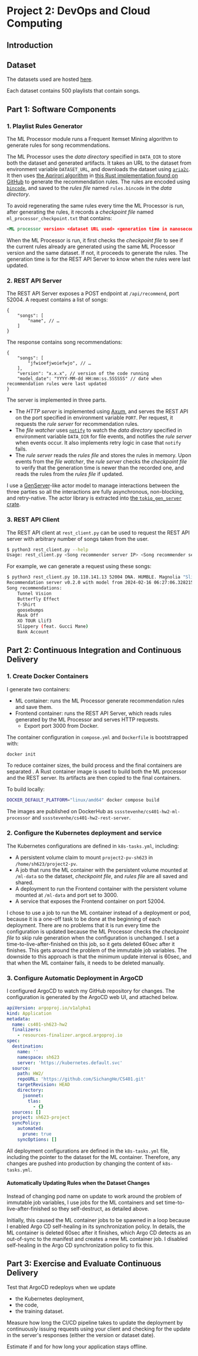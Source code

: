 # Project 2: DevOps and Cloud Computing

## Introduction

## Dataset

The datasets used are hosted [here](https://homepages.dcc.ufmg.br/~cunha/hosted/cloudcomp-2023s2-datasets/).

Each dataset contains 500 playlists that contain songs.

<!-- The dataset sample is available on the cluster at `/home/datasets/spotify-sample/`.

- `playlists-sample-ds1.csv` and `playlists-sample-ds2.csv`: 500 playlist each.
    - `playlists-sample-ds2.csv`: used to update the model.
- `song.csv` songs in the playlist. -->

<!-- The dataset sample is available on the cluster at `/home/datasets/spotify/`.

- `2023_spotify_ds1.csv` and `2023_spotify_ds2.csv`: 500 playlist each.
    - `2023_spotify_ds2.csv`: used to update the model.
- `2023_spotify_songs.csv` songs in the playlist. -->

## Part 1: Software Components

### 1. Playlist Rules Generator

The ML Processor module runs a Frequent Itemset Mining algorithm to generate
rules for song recommendations.

The ML Processor uses the *data directory* specified in `DATA_DIR` to store
both the dataset and generated artifacts.
It takes an URL to the dataset from environment variable `DATASET_URL`,
and downloads the dataset using [`aria2c`](https://aria2.github.io/).
It then uses [the Aprirori algorithm](https://en.wikipedia.org/wiki/Apriori_algorithm)
in [this Rust implementation found on GitHub](https://github.com/remykarem/apriori-rs)
to generate the recommendation rules.
The rules are encoded using [`bincode`](https://github.com/bincode-org/bincode),
and saved to the *rules file* named `rules.bincode` in the *data directory*.

To avoid regenerating the same rules every time the ML Processor is run,
after generating the rules,
it records a *checkpoint file* named `ml_processor_checkpoint.txt` that contains:

```xml
<ML processor version> <dataset URL used> <generation time in nanoseconds since UNIX epoch>
```

When the ML Processor is run,
it first checks the *checkpoint file* to see if the current rules already are
generated using the same ML Processor version and the same dataset.
If not, it proceeds to generate the rules.
The generation time is for the REST API Server to know when the rules were
last updated.

### 2. REST API Server

The REST API Server exposes a POST endpoint at `/api/recommend`, port 52004.
A request contains a list of songs:

```jsonc
{
    "songs": [
        "name", // …
    ]
}
```

The response contains song recommendations:

```jsonc
{
    "songs": [
        "jfwioefjwoiefwjo", // …
    ],
    "version": "x.x.x", // version of the code running
    "model_date": "YYYY-MM-dd HH:mm:ss.SSSSSS" // date when recommendation rules were last updated
}
```

The server is implemented in three parts.

- The *HTTP server* is implemented using [Axum](https://github.com/tokio-rs/axum),
    and serves the REST API on the port specified in environment variable `PORT`.
    Per request, it requests the *rule server* for recommendation rules.
- The *file watcher* uses [`notify`](https://github.com/notify-rs/notify) to
    watch the *data directory* specified in environment variable `DATA_DIR` for
    file events, and notifies the *rule server* when events occur.
    It also implements retry logic in case that `notify` fails.
- The *rule server* reads the *rules file* and stores the rules in memory.
    Upon events from the *file watcher*,
    the *rule server* checks the *checkpoint file* to verify that
    the generation time is newer than the recorded one,
    and reads the rules from the *rules file* if updated.

I use a [GenServer](https://hexdocs.pm/elixir/GenServer.html)-like actor
model to manage interactions between the three parties so all the interactions
are fully asynchronous, non-blocking, and retry-native.
The actor library is extracted into
[the `tokio_gen_server` crate](https://crates.io/crates/tokio_gen_server).

### 3. REST API Client

The REST API client at `rest_client.py` can be used to request the REST API
server with arbitrary number of songs taken from the user.

```sh
$ python3 rest_client.py --help
Usage: rest_client.py <Song recommender server IP> <Song recommender server port> <Song 0> [<Song 1> … <Song n>]
```

For example, we can generate a request using these songs:

```sh
$ python3 rest_client.py 10.110.141.13 52004 DNA. HUMBLE. Magnolia "Slippery (feat. Gucci Mane)" "I Get The Bag (feat. Migos)"
Recommendation server v0.2.0 with model from 2024-02-16 06:27:06.328215627.
Song recommendations:
    Tunnel Vision
    Butterfly Effect
    T-Shirt
    goosebumps
    Mask Off
    XO TOUR Llif3
    Slippery (feat. Gucci Mane)
    Bank Account
```

## Part 2: Continuous Integration and Continuous Delivery

### 1. Create Docker Containers

I generate two containers:

- ML container: runs the ML Processor generate recommendation rules and save them.
- Frontend container: runs the REST API Server,
    which reads rules generated by the ML Processor and serves HTTP requests.
    - Export port 3000 from Docker.

The container configuration in `compose.yml` and `Dockerfile` is bootstrapped with:

```sh
docker init
```

To reduce container sizes,
the build process and the final containers are separated .
A Rust container image is used to build both
the ML processor and the REST server.
Its artifacts are then copied to the final containers.

To build locally:

```sh
DOCKER_DEFAULT_PLATFORM="linux/amd64" docker compose build
```

The images are published on DockerHub as `sssstevenhe/cs401-hw2-ml-processor`
and `sssstevenhe/cs401-hw2-rest-server`.

### 2. Configure the Kubernetes deployment and service

The Kubernetes configurations are defined in `k8s-tasks.yml`, including:

- A persistent volume claim to mount `project2-pv-sh623` in
    `/home/sh623/project2-pv`.
- A job that runs the ML container with the persistent volume mounted at
    `/ml-data` so the dataset, *checkpoint file*, and *rules file* are
    all saved and shared.
- A deployment to run the Frontend container with the persistent volume
    mounted at `/ml-data` and port set to 3000.
- A service that exposes the Frontend container on port 52004.

I chose to use a job to run the ML container instead of a deployment or pod,
because it is a one-off task to be done at the beginning of each deployment.
There are no problems that it is run every time the configuration is updated
because the ML Processor checks the *checkpoint file* to
skip rule generation when the configuration is unchanged.
I set a time-to-live-after-finished on this job,
so it gets deleted 60sec after it finishes.
This gets around the problem of the immutable job variables.
The downside to this approach is that the minimum update interval is 60sec,
and that when the ML container fails, it needs to be deleted manually.

### 3. Configure Automatic Deployment in ArgoCD

I configured ArgoCD to watch my GitHub repository for changes.
The configuration is generated by the ArgoCD web UI, and attached below.

```yml
apiVersion: argoproj.io/v1alpha1
kind: Application
metadata:
  name: cs401-sh623-hw2
  finalizers:
    - resources-finalizer.argocd.argoproj.io
spec:
  destination:
    name: ''
    namespace: sh623
    server: 'https://kubernetes.default.svc'
  source:
    path: HW2/
    repoURL: 'https://github.com/SichangHe/CS401.git'
    targetRevision: HEAD
    directory:
      jsonnet:
        tlas:
          - {}
  sources: []
  project: sh623-project
  syncPolicy:
    automated:
      prune: true
    syncOptions: []
```

All deployment configurations are defined in the `k8s-tasks.yml` file,
including the pointer to the dataset for the ML container.
Therefore, any changes are pushed into production by changing the content of
`k8s-tasks.yml`.

#### Automatically Updating Rules when the Dataset Changes

Instead of changing pod name on update to work around the problem of immutable
job variables,
I use jobs for the ML containers and set time-to-live-after-finished so they
self-destruct, as detailed above.

Initially,
this caused the ML container jobs to be spawned in a loop because I enabled Argo
CD self-healing in its synchronization policy. In details,
the ML container is deleted 60sec after it finishes,
which Argo CD detects as an out-of-sync to the manifest and creates a new ML
container job.
I disabled self-healing in the Argo CD synchronization policy to fix this.

## Part 3: Exercise and Evaluate Continuous Delivery

Test that ArgoCD redeploys when we update

- the Kubernetes deployment,
- the code,
- the training dataset.

Measure how long the CI/CD pipeline takes to update the deployment by continuously issuing requests using your client and checking for the update in the server's responses (either the version or dataset date).

Estimate if and for how long your application stays offline.
